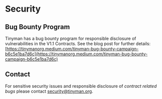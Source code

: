 # Security

## Bug Bounty Program

Tinyman has a bug bounty program for responsible disclosure of vulnerabilities in the V1.1 Contracts. See the blog post for further details: [https://tinymanorg.medium.com/tinyman-bug-bounty-campaign-b6c5e1ba7d6c](https://tinymanorg.medium.com/tinyman-bug-bounty-campaign-b6c5e1ba7d6c)

## Contact

For sensitive security issues and responsible disclosure of _contract related bugs_ please contact security@tinyman.org.
